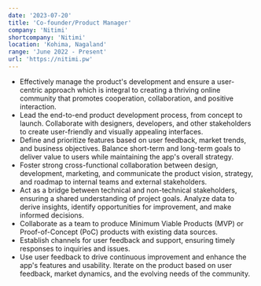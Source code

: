 ```yaml
---
date: '2023-07-20'
title: 'Co-founder/Product Manager'
company: 'Nitimi'
shortcompany: 'Nitimi'
location: 'Kohima, Nagaland'
range: 'June 2022 - Present'
url: 'https://nitimi.pw'
---
```


- Effectively manage the product's development and ensure a user-centric approach which is integral to creating a thriving online community that promotes cooperation, collaboration, and positive interaction.
- Lead the end-to-end product development process, from concept to launch. Collaborate with designers, developers, and other stakeholders to create user-friendly and visually appealing interfaces.
- Define and prioritize features based on user feedback, market trends, and business objectives. Balance short-term and long-term goals to deliver value to users while maintaining the app's overall strategy.
- Foster strong cross-functional collaboration between design, development, marketing, and communicate the product vision, strategy, and roadmap to internal teams and external stakeholders.
- Act as a bridge between technical and non-technical stakeholders, ensuring a shared understanding of project goals. Analyze data to derive insights, identify opportunities for improvement, and make informed decisions.
- Collaborate as a team to produce Minimum Viable Products (MVP) or Proof-of-Concept (PoC) products with existing data sources.
- Establish channels for user feedback and support, ensuring timely responses to inquiries and issues.
- Use user feedback to drive continuous improvement and enhance the app's features and usability. Iterate on the product based on user feedback, market dynamics, and the evolving needs of the community.



